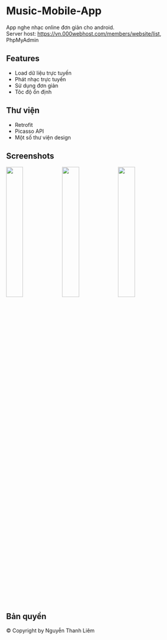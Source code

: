 # Music-Mobile-App

App nghe nhạc online đơn giản cho android. <br>
Server host: https://vn.000webhost.com/members/website/list, PhpMyAdmin

## Features
* Load dữ liệu trực tuyến
* Phát nhạc trực tuyến 
* Sử dụng đơn giản
* Tôc độ ổn định

## Thư viện
* Retrofit
* Picasso API
* Một số thư viện design

## Screenshots
<img src="https://user-images.githubusercontent.com/62129407/132516397-41c313f0-2528-4d7f-a0f1-2428fa498baf.png" width="30%" height="30%"><img src="https://user-images.githubusercontent.com/62129407/132517529-ee7e5703-40c9-4f51-a0fd-af430f3d954d.png" width="30%" height="30%"><img src="https://user-images.githubusercontent.com/62129407/132517844-f16021d8-15a7-4f5b-a7bf-c2e3e0d69428.png" width="30%" height="30%">


## Bản quyền
© Copyright by Nguyễn Thanh Liêm
